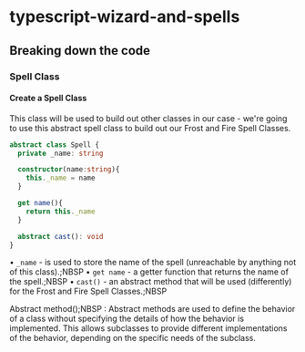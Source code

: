 # typescript-wizard-and-spells

## Breaking down the code

### Spell Class

#### Create a Spell Class

This class will be used to build out other classes in our case - we're going to use this abstract spell class to build out our Frost and Fire Spell Classes.

```Typescript
abstract class Spell {
  private _name: string

  constructor(name:string){
    this._name = name
  }

  get name(){
    return this._name
  }

  abstract cast(): void
}
```

• `_name` - is used to store the name of the spell (unreachable by anything not of this class).;NBSP
• `get name` - a getter function that returns the name of the spell.;NBSP
• `cast()` - an abstract method that will be used (differently) for the Frost and Fire Spell Classes.;NBSP

Abstract method();NBSP
: Abstract methods are used to define the behavior of a class without specifying the details of how the behavior is implemented. This allows subclasses to provide different implementations of the behavior, depending on the specific needs of the subclass.
